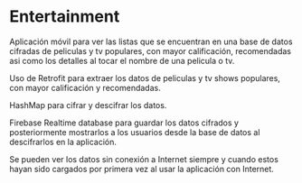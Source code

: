 # Entertainment
Aplicación móvil para ver las listas que se encuentran en una base de datos cifradas de peliculas y tv populares, con mayor calificación, recomendadas asi como los detalles al tocar el nombre de una pelicula o tv. 

Uso de Retrofit para extraer los datos de peliculas y tv shows populares, con mayor calificación y recomendadas.

HashMap para cifrar y descifrar los datos.

Firebase Realtime database para guardar los datos cifrados y posteriormente mostrarlos a los usuarios desde la base de datos al descifrarlos en la aplicación.

Se pueden ver los datos sin conexión a Internet siempre y cuando estos hayan sido cargados por primera vez al usar la aplicación con Internet.
